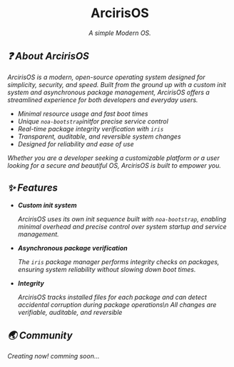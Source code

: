 <h1 align="center">ArcirisOS</h1>
<p align="center"><i>A simple Modern OS.</p>

## ❓ About ArcirisOS
ArcirisOS is a modern, open-source operating system designed for simplicity, security, and speed. Built from the ground up with a custom init system and asynchronous package management, ArcirisOS offers a streamlined experience for both developers and everyday users.

- Minimal resource usage and fast boot times
- Unique `noa-bootstrap`initfor precise service control
- Real-time package integrity verification with `iris`
- Transparent, auditable, and reversible system changes
- Designed for reliability and ease of use

Whether you are a developer seeking a customizable platform or a user looking for a secure and beautiful OS, ArcirisOS is built to empower you.

## ✨ Features
- **Custom init system**

  ArcirisOS uses its own init sequence built with `noa-bootstrap`, enabling minimal overhead and precise control over system startup and service management.

- **Asynchronous package verification**

  The `iris` package manager performs integrity checks on packages, ensuring system reliability without slowing down boot times.

- **Integrity**

  ArcirisOS tracks installed files for each package and can detect accidental corruption during package operations\n All changes are verifiable, auditable, and reversible

## 🌏 Community
Creating now! comming soon...
